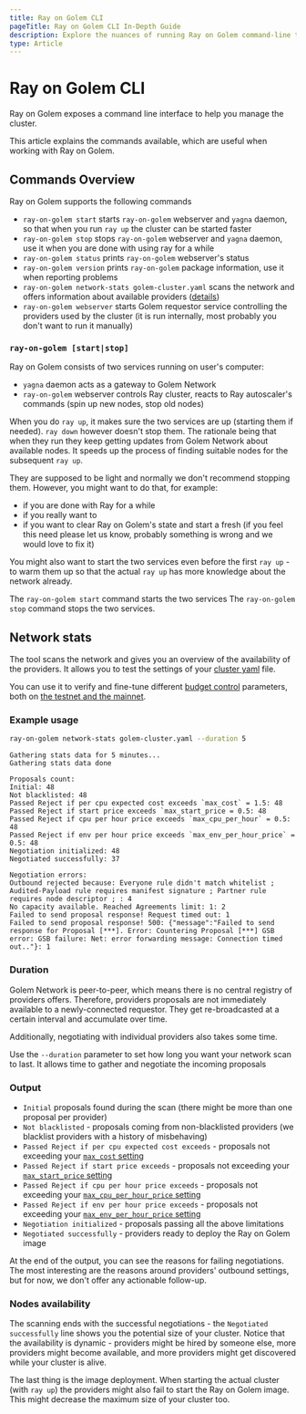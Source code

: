 ```yaml
---
title: Ray on Golem CLI
pageTitle: Ray on Golem CLI In-Depth Guide
description: Explore the nuances of running Ray on Golem command-line tools
type: Article
---
```


# Ray on Golem CLI

Ray on Golem exposes a command line interface to help you manage the cluster.

This article explains the commands available, which are useful when working with Ray on Golem.

## Commands Overview

Ray on Golem supports the following commands

- `ray-on-golem start` starts `ray-on-golem` webserver and `yagna` daemon, so that when you run `ray up` the cluster can be started faster
- `ray-on-golem stop` stops `ray-on-golem` webserver and `yagna` daemon, use it when you are done with using ray for a while
- `ray-on-golem status` prints `ray-on-golem` webserver's status
- `ray-on-golem version` prints `ray-on-golem` package information, use it when reporting problems
- `ray-on-golem network-stats golem-cluster.yaml` scans the network and offers information about available providers ([details](#network-stats))
- `ray-on-golem webserver` starts Golem requestor service controlling the providers used by the cluster (it is run internally, most probably you don't want to run it manually)

### `ray-on-golem [start|stop]`

Ray on Golem consists of two services running on user's computer:
- `yagna` daemon acts as a gateway to Golem Network 
- `ray-on-golem` webserver controls Ray cluster, reacts to Ray autoscaler's commands (spin up new nodes, stop old nodes) 

When you do `ray up`, it makes sure the two services are up (starting them if needed). `ray down` however doesn't stop them. The rationale being that when they run they keep getting updates from Golem Network about available nodes.
It speeds up the process of finding suitable nodes for the subsequent `ray up`.

They are supposed to be light and normally we don't recommend stopping them.
However, you might want to do that, for example:
- if you are done with Ray for a while
- if you really want to 
- if you want to clear Ray on Golem's state and start a fresh (if you feel this need please let us know, probably something is wrong and we would love to fix it)

You might also want to start the two services even before the first `ray up` - to warm them up so that the actual `ray up` has more knowledge about the network already.

The `ray-on-golem start` command starts the two services 
The `ray-on-golem stop` command stops the two services.


## Network stats

The tool scans the network and gives you an overview of the availability of the providers.
It allows you to test the settings of your [cluster yaml](/docs/creators/ray/cluster-yaml) file.

You can use it to verify and fine-tune different [budget control](/docs/creators/ray/cluster-yaml#avoiding-too-expensive-providers) parameters,
both on [the testnet and the mainnet](/docs/creators/ray/cluster-yaml#network).

### Example usage

```bash
ray-on-golem network-stats golem-cluster.yaml --duration 5
```

```
Gathering stats data for 5 minutes...
Gathering stats data done

Proposals count:
Initial: 48
Not blacklisted: 48
Passed Reject if per cpu expected cost exceeds `max_cost` = 1.5: 48
Passed Reject if start price exceeds `max_start_price = 0.5: 48
Passed Reject if cpu per hour price exceeds `max_cpu_per_hour` = 0.5: 48
Passed Reject if env per hour price exceeds `max_env_per_hour_price` = 0.5: 48
Negotiation initialized: 48 
Negotiated successfully: 37

Negotiation errors:
Outbound rejected because: Everyone rule didn't match whitelist ; Audited-Payload rule requires manifest signature ; Partner rule requires node descriptor ; : 4
No capacity available. Reached Agreements limit: 1: 2
Failed to send proposal response! Request timed out: 1
Failed to send proposal response! 500: {"message":"Failed to send response for Proposal [***]. Error: Countering Proposal [***] GSB error: GSB failure: Net: error forwarding message: Connection timed out.."}: 1
```

### Duration

Golem Network is peer-to-peer, which means there is no central registry of providers offers. Therefore,
providers proposals are not immediately available to a newly-connected requestor. They get re-broadcasted at a certain interval and accumulate over time.

Additionally, negotiating with individual providers also takes some time.

Use the `--duration` parameter to set how long you want your network scan to last. It allows time to gather and negotiate the incoming proposals

### Output

- `Initial` proposals found during the scan (there might be more than one proposal per provider)
- `Not blacklisted` - proposals coming from non-blacklisted providers (we blacklist providers with a history of misbehaving)
- `Passed Reject if per cpu expected cost exceeds` - proposals not exceeding your [`max_cost` setting](/docs/creators/ray/cluster-yaml#choosing-the-cheapest-providers-maximum-expected-usage-cost)
- `Passed Reject if start price exceeds` - proposals not exceeding your [`max_start_price` setting](/docs/creators/ray/cluster-yaml#maximum-provider-prices)
- `Passed Reject if cpu per hour price exceeds` - proposals not exceeding your [`max_cpu_per_hour_price` setting](/docs/creators/ray/cluster-yaml#maximum-provider-prices)
- `Passed Reject if env per hour price exceeds` - proposals not exceeding your [`max_env_per_hour_price` setting](/docs/creators/ray/cluster-yaml#maximum-provider-prices)
- `Negotiation initialized` - proposals passing all the above limitations
- `Negotiated successfully` - providers ready to deploy the Ray on Golem image

At the end of the output, you can see the reasons for failing negotiations.
The most interesting are the reasons around providers' outbound settings, but for now, we don't offer any actionable follow-up.

### Nodes availability

The scanning ends with the successful negotiations - the `Negotiated successfully` line shows you the potential size of your cluster.
Notice that the availability is dynamic - providers might be hired by someone else, more providers might become available, and more providers might get discovered while your cluster is alive.

The last thing is the image deployment. When starting the actual cluster (with `ray up`) the providers might also fail to start the Ray on Golem image. This might decrease the maximum size of your cluster too.

